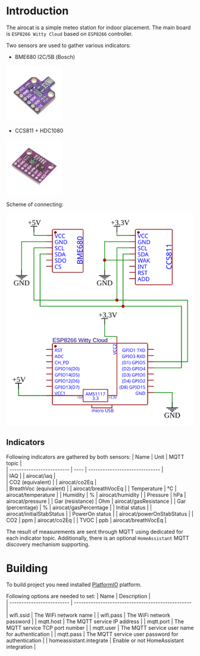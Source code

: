 # Introduction

The airocat is a simple meteo station for indoor placement. The main board is `ESP8266 Witty Cloud` based on `ESP8266` controller.

Two sensors are used to gather various indicators:
* BME680 I2C/5В (Bosch)

![Sensor01](doc/images/sensor01.jpg)

* CCS811 + HDC1080

![Sensor02](doc/images/sensor02.jpg)

Scheme of connecting:

![Scheme](doc/scheme/SCH_airocat_2023-06-29.svg)


## Indicators

Following indicators are gathered by both sensors:
|            Name           | Unit |     MQTT topic                 |  
| ------------------------- | ---- | ------------------------------ |  
| IAQ                       |      | airocat/iaq                    |  
| CO2 (equivalent)          |      | airocat/co2Eq                  |  
| BreathVoc (equivalent)    |      | airocat/breathVocEq            | 
| Temperature               |   °C | airocat/temperature            |
| Humidity                  |    % | airocat/humidity               |
| Pressure                  |  hPa | airocat/pressure               |
| Gar (resistance)          |  Ohm | airocat/gasResistance          |
| Gar (percentage)          |    % | airocat/gasPercentage          |
| Initial status            |      | airocat/initialStabStatus      |
| PowerOn status            |      | airocat/powerOnStabStatus      |
| CO2                       |  ppm | airocat/co2Eq                  |
| TVOC                      |  ppb | airocat/breathVocEq            |

The result of measurements are sent through MQTT using dedicated for each indicator topic.
Additionally, there is an optional `HomeAssistant` MQTT discovery mechanism supporting.

# Building

To build project you need installed [PlatformIO](https://platformio.org/) platform.

Following options are needed to set:
|            Name           |                   Description                     |  
| ------------------------- | ------------------------------------------------- |  
| wifi.ssid                 | The WiFi network name                             | 
| wifi.pass                 | The WiFi network password                         | 
| mqtt.host                 | The MQTT service IP address                       | 
| mqtt.port                 | The MQTT service TCP port number                  | 
| mqtt.user                 | The MQTT service user name for authentication     | 
| mqtt.pass                 | The MQTT service user password for authentication | 
| homeassistant.integrate   | Enable or not HomeAssistant integration           | 
